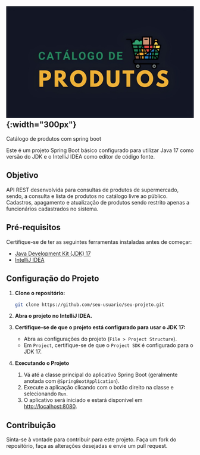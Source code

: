 ## ![Logo do projeto]( logo-oficial.jpg){:width="300px"}

Catálogo de produtos com spring boot

Este é um projeto Spring Boot básico configurado para utilizar Java 17 como versão do JDK e o IntelliJ IDEA como editor de código fonte.

## Objetivo
API REST desenvolvida para consultas de produtos de supermercado, sendo, a consulta e lista de produtos no catálogo livre ao público. Cadastros, apagamento e atualização de produtos sendo restrito apenas
a funcionários cadastrados no sistema.

## Pré-requisitos

Certifique-se de ter as seguintes ferramentas instaladas antes de começar:

- [Java Development Kit (JDK) 17](https://openjdk.java.net/)
- [IntelliJ IDEA](https://www.jetbrains.com/idea/)

## Configuração do Projeto

1. **Clone o repositório:**

    ```bash
    git clone https://github.com/seu-usuario/seu-projeto.git
    ```

2. **Abra o projeto no IntelliJ IDEA.**

3. **Certifique-se de que o projeto está configurado para usar o JDK 17:**

    - Abra as configurações do projeto (`File > Project Structure`).
    - Em `Project`, certifique-se de que o `Project SDK` é configurado para o JDK 17.

4. **Executando o Projeto**

    1. Vá até a classe principal do aplicativo Spring Boot (geralmente anotada com `@SpringBootApplication`).
    2. Execute a aplicação clicando com o botão direito na classe e selecionando `Run`.
    3. O aplicativo será iniciado e estará disponível em [http://localhost:8080](http://localhost:8080).

## Contribuição

Sinta-se à vontade para contribuir para este projeto. Faça um fork do repositório, faça as alterações desejadas e envie um pull request.

